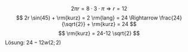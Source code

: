 $$ 2\pi r = 8 \cdot 3 \cdot \pi \Rightarrow r=12 $$
$$ 2r \sin(45) + \rm{kurz} = 2 \rm{lang} = 24 \Rightarrow \frac{24}{\sqrt{2}} + \rm{kurz} = 24 $$
$$ \rm{kurz} = 24-12 \sqrt{2} $$
Lösung: $24-12w(2;2)$